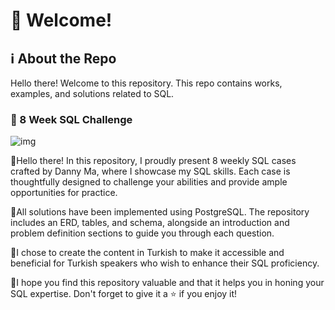 # :wave: Welcome!

## :information_source: About the Repo

Hello there! Welcome to this repository. This repo contains works, examples, and solutions related to SQL.

### :diamond_shape_with_a_dot_inside: 8 Week SQL Challenge

![img](https://8weeksqlchallenge.com/images/8-week-sql-challenge.png)

:rocket:Hello there! In this repository, I proudly present 8 weekly SQL cases crafted by Danny Ma, where I showcase my SQL skills. Each case is thoughtfully designed to challenge your abilities and provide ample opportunities for practice.

:rocket:All solutions have been implemented using PostgreSQL. The repository includes an ERD, tables, and schema, alongside an introduction and problem definition sections to guide you through each question.

:rocket:I chose to create the content in Turkish to make it accessible and beneficial for Turkish speakers who wish to enhance their SQL proficiency.

:rocket:I hope you find this repository valuable and that it helps you in honing your SQL expertise. Don't forget to give it a ⭐️ if you enjoy it!

